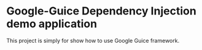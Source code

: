 # Google-Guice Dependency Injection demo application
This project is simply for show how to use Google Guice framework.

